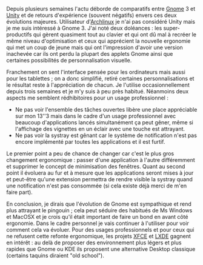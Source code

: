 <!-- title: Gnome 3, une belle rupture -->
<!-- category: GNU/Linux -->

Depuis plusieurs semaines l'actu déborde de comparatifs entre
[Gnome](http://gnome3.org/) 3 et [Unity](http://unity.ubuntu.com/)<!-- more --> et de retours
d'expérience (souvent négatifs) envers ces deux évolutions majeures.
Utilisateur d'[Archlinux](http://archlinux.fr/) je n'ai pas considéré Unity
mais je me suis intéressé à Gnome 3. J'ai noté deux doléances : les super-
productifs qui gèrent quasiment tout au clavier et qui ont dû mal à recréer
le même niveau d'optimisation et ceux qui apprécient la nouvelle ergonomie qui
met un coup de jeune mais qui ont l'impression d'avoir une version inachevée
car ils ont perdu la plupart des applets Gnome ainsi que certaines possibilités
de personnalisation visuelle.

Franchement on sent l'interface pensée pour les ordinateurs mais aussi pour les
tablettes ; on a donc simplifié, retiré certaines personnalisations et le
résultat reste à l'appréciation de chacun. Je l'utilise occasionnellement
depuis trois semaines et je m'y suis à peu près habitué. Néanmoins deux
aspects me semblent rédhibitoires pour un usage professionnel :

-    Ne pas voir l'ensemble des tâches ouvertes libère une place appréciable sur
mon 13''3 mais dans le cadre d'un usage professionnel avec beaucoup
d'applications lancés simultanément ça peut gêner, même si l'affichage des
vignettes en un éclair avec une touche est attrayant.
-    Ne pas voir la systray est gênant car le système de notification n'est pas
encore implémenté par toutes les applications et il est furtif.

Le premier point a peu de chance de changer car c'est le plus gros changement
ergonomique : passer d'une application à l'autre différemment et supprimer le
concept de minimisation des fenêtres. Quant au second point il évoluera au fur
et à mesure que les applications seront mises à jour et peut-être qu'une
extension permettra de rendre visible la systray quand une notification n'est
pas consommée (si cela existe déjà merci de m'en faire part).

En conclusion, je dirais que l'évolution de Gnome est sympathique et rend plus
attrayant le pingouin ; cela peut séduire des habitués de Ms Windows et MacOSX
et je crois qu'il était important de faire un bond en avant côté ergonomie.
Dans le cadre personnel je vais continuer à l'utiliser pour voir comment cela
va évoluer. Pour des usages professionnels et pour ceux qui ne refusent cette
refonte ergonomique, les projets [XFCE](http://www.xfce.org/) et
[LXDE](http://lxde.org/) gagnent en intérêt : au delà de proposer des
environnement plus légers et plus rapides que Gnome ou KDE ils proposent une
alternative Desktop classique (certains taquins diraient "old school").